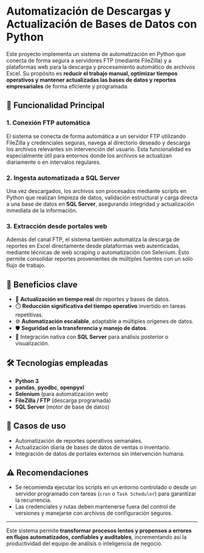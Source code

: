 # Automatización de Descargas y Actualización de Bases de Datos con Python

Este proyecto implementa un sistema de automatización en Python que conecta de forma segura a servidores FTP (mediante FileZilla) y a plataformas web para la descarga y procesamiento automático de archivos Excel. Su propósito es **reducir el trabajo manual, optimizar tiempos operativos y mantener actualizadas las bases de datos y reportes empresariales** de forma eficiente y programada.

## 🚀 Funcionalidad Principal

### 1. **Conexión FTP automática**
El sistema se conecta de forma automática a un servidor FTP utilizando FileZilla y credenciales seguras, navega al directorio deseado y descarga los archivos relevantes sin intervención del usuario. Esta funcionalidad es especialmente útil para entornos donde los archivos se actualizan diariamente o en intervalos regulares.

### 2. **Ingesta automatizada a SQL Server**
Una vez descargados, los archivos son procesados mediante scripts en Python que realizan limpieza de datos, validación estructural y carga directa a una base de datos en **SQL Server**, asegurando integridad y actualización inmediata de la información.

### 3. **Extracción desde portales web**
Además del canal FTP, el sistema también automatiza la descarga de reportes en Excel directamente desde plataformas web autenticadas, mediante técnicas de web scraping o automatización con Selenium. Esto permite consolidar reportes provenientes de múltiples fuentes con un solo flujo de trabajo.

## 🧠 Beneficios clave

- 🔄 **Actualización en tiempo real** de reportes y bases de datos.
- ⏱️ **Reducción significativa del tiempo operativo** invertido en tareas repetitivas.
- ⚙️ **Automatización escalable**, adaptable a múltiples orígenes de datos.
- 🛡️ **Seguridad en la transferencia y manejo de datos**.
- 🧩 Integración nativa con **SQL Server** para análisis posterior o visualización.

## 🛠️ Tecnologías empleadas

- **Python 3**
- **pandas**, **pyodbc**, **openpyxl**
- **Selenium** (para automatización web)
- **FileZilla / FTP** (descarga programada)
- **SQL Server** (motor de base de datos)


## 📌 Casos de uso

- Automatización de reportes operativos semanales.
- Actualización diaria de bases de datos de ventas o inventario.
- Integración de datos de portales externos sin intervención humana.

## ⚠ Recomendaciones

- Se recomienda ejecutar los scripts en un entorno controlado o desde un servidor programado con tareas (`cron` o `Task Scheduler`) para garantizar la recurrencia.
- Las credenciales y rutas deben mantenerse fuera del control de versiones y manejarse con archivos de configuración seguros.

---

Este sistema permite **transformar procesos lentos y propensos a errores en flujos automatizados, confiables y auditables**, incrementando así la productividad del equipo de análisis o inteligencia de negocio.





